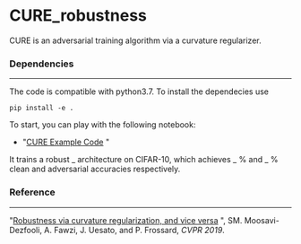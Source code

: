 # CURE_robustness
CURE is an adversarial training algorithm via a curvature regularizer.

### Dependencies
---
The code is compatible with python3.7. To install the dependecies use
```
pip install -e .
```

To start, you can play with the following notebook:

* "[CURE Example Code](https://github.com/F-Salehi/CURE_robustness/blob/master/notebooks/example.ipynb) "

It trains a robust _ architecture on CIFAR-10, which achieves _ % and _ % clean and adversarial accuracies respectively.

### Reference 
----
"[Robustness via curvature regularization, and vice versa](https://arxiv.org/abs/1811.09716) ", SM. Moosavi-Dezfooli, A. Fawzi, J. Uesato, and P. Frossard, _CVPR 2019_.
